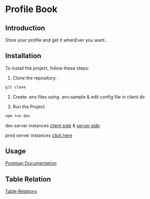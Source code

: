 # Profile Book

## Introduction

Store your profile and get it whenEver you want..

## Installation

To install the project, follow these steps:

1. Clone the repository:

```bash
git clone
```

2. Create .env files using .env.sample & edit config file in client dir

3. Run the Project

```bash
npm run dev
```

dev server instances
[client side](http://localhost:3000) &
[server side](http://localhost:8000)

prod server instances
[click here](https://profilebook.onrender.com)

## Usage

[Postman Documentation](https://documenter.getpostman.com/view/27265804/2sA3JT3doh)

## Table Relation

[Table Relations](https://dbdiagram.io/d/profile-book-662a4b0c03593b6b61f4819f)
